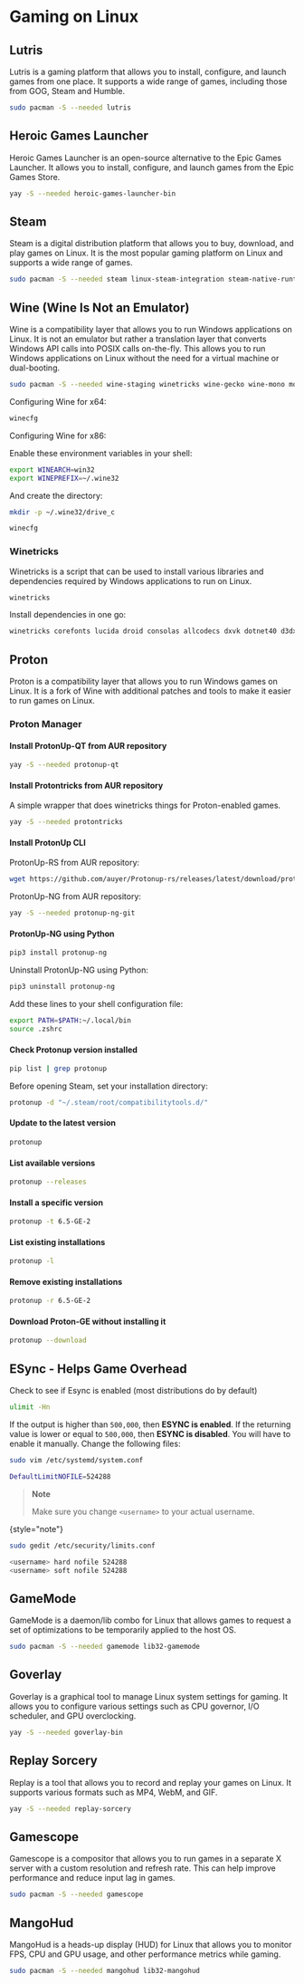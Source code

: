 # Gaming on Linux

## Lutris

Lutris is a gaming platform that allows you to install, configure, and launch games from one place. It supports a wide range of games, including those from GOG, Steam and Humble.

```Bash
sudo pacman -S --needed lutris
```

## Heroic Games Launcher

Heroic Games Launcher is an open-source alternative to the Epic Games Launcher. It allows you to install, configure, and launch games from the Epic Games Store.

```Bash
yay -S --needed heroic-games-launcher-bin
```

## Steam

Steam is a digital distribution platform that allows you to buy, download, and play games on Linux. It is the most popular gaming platform on Linux and supports a wide range of
games.

```Bash
sudo pacman -S --needed steam linux-steam-integration steam-native-runtime
```

## Wine (Wine Is Not an Emulator)

Wine is a compatibility layer that allows you to run Windows applications on Linux. It is not an emulator but rather a translation layer that converts Windows API calls into POSIX
calls on-the-fly. This allows you to run Windows applications on Linux without the need for a virtual machine or dual-booting.

```Bash
sudo pacman -S --needed wine-staging winetricks wine-gecko wine-mono mono vkd3d lib32-vkd3d wine-gecko
```

Configuring Wine for x64:

```Bash
winecfg
```

Configuring Wine for x86:

Enable these environment variables in your shell:

```Bash
export WINEARCH=win32
export WINEPREFIX=~/.wine32
```

And create the directory:

```Bash
mkdir -p ~/.wine32/drive_c
```

```Bash
winecfg
```

### Winetricks

Winetricks is a script that can be used to install various libraries and dependencies required by Windows applications to run on Linux.

```Bash
winetricks
```

Install dependencies in one go:

```Bash
winetricks corefonts lucida droid consolas allcodecs dxvk dotnet40 d3dx9_43
```

## Proton

Proton is a compatibility layer that allows you to run Windows games on Linux. It is a fork of Wine with additional patches and tools to make it easier to run games on Linux.

### Proton Manager

#### Install ProtonUp-QT from AUR repository

```Bash
yay -S --needed protonup-qt
```

#### Install Protontricks from AUR repository

A simple wrapper that does winetricks things for Proton-enabled games.

```Bash
yay -S --needed protontricks
```

#### Install ProtonUp CLI

ProtonUp-RS from AUR repository:

```Bash
wget https://github.com/auyer/Protonup-rs/releases/latest/download/protonup-rs-linux-amd64.tar.gz -O - | tar -xz && zenity --password | sudo -S mv protonup-rs /usr/bin/
```

ProtonUp-NG from AUR repository:

```Bash
yay -S --needed protonup-ng-git
```

#### ProtonUp-NG using Python

```Bash
pip3 install protonup-ng
```

Uninstall ProtonUp-NG using Python:

```Bash
pip3 uninstall protonup-ng
```

Add these lines to your shell configuration file:

```Bash
export PATH=$PATH:~/.local/bin
source .zshrc
```

#### Check Protonup version installed

```Bash
pip list | grep protonup
```

Before opening Steam, set your installation directory:

```Bash
protonup -d "~/.steam/root/compatibilitytools.d/"
```

#### Update to the latest version

```Bash
protonup
```

#### List available versions

```Bash
protonup --releases
```

#### Install a specific version

```Bash
protonup -t 6.5-GE-2
```

#### List existing installations

```Bash
protonup -l
```

#### Remove existing installations

```Bash
protonup -r 6.5-GE-2
```

#### Download Proton-GE without installing it

```Bash
protonup --download
```

## ESync - Helps Game Overhead

Check to see if Esync is enabled (most distributions do by default)

```Bash
ulimit -Hn
```

If the output is higher than `500,000`, then **ESYNC is enabled**. If the returning value is lower or equal to `500,000`, then **ESYNC is disabled**.
You will have to enable it manually. Change the following files:

```Bash
sudo vim /etc/systemd/system.conf
```

```Bash
DefaultLimitNOFILE=524288
```

> **Note**
>
> Make sure you change `<username>` to your actual username.
>
{style="note"}

```Bash
sudo gedit /etc/security/limits.conf
```

```Bash
<username> hard nofile 524288
<username> soft nofile 524288
```

## GameMode

GameMode is a daemon/lib combo for Linux that allows games to request a set of optimizations to be temporarily applied to the host OS.

```Bash
sudo pacman -S --needed gamemode lib32-gamemode
```

## Goverlay

Goverlay is a graphical tool to manage Linux system settings for gaming. It allows you to configure various settings such as CPU governor, I/O scheduler, and GPU overclocking.

```Bash
yay -S --needed goverlay-bin
```

## Replay Sorcery

Replay is a tool that allows you to record and replay your games on Linux. It supports various formats such as MP4, WebM, and GIF.

```Bash
yay -S --needed replay-sorcery
```

## Gamescope

Gamescope is a compositor that allows you to run games in a separate X server with a custom resolution and refresh rate. This can help improve performance and reduce input lag in
games.

```Bash
sudo pacman -S --needed gamescope
```

## MangoHud

MangoHud is a heads-up display (HUD) for Linux that allows you to monitor FPS, CPU and GPU usage, and other performance metrics while gaming.

```Bash
sudo pacman -S --needed mangohud lib32-mangohud
```
